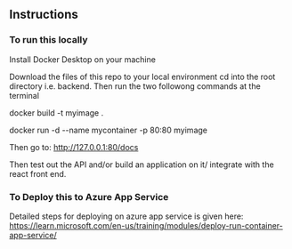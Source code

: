 ## Instructions

### To run this locally

Install Docker Desktop on your machine

Download the files of this repo to your local environment cd into the root directory i.e. backend.
Then run the two followong commands at the terminal

docker build -t myimage .

docker run -d --name mycontainer -p 80:80 myimage

Then go to: http://127.0.0.1:80/docs

Then test out the API and/or build an application on it/ integrate with the  react front end.

### To Deploy this to Azure App Service

Detailed steps for deploying on azure app service is given here: https://learn.microsoft.com/en-us/training/modules/deploy-run-container-app-service/
